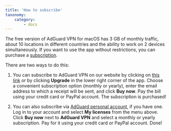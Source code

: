 ```yaml
---
title: 'How to subscribe'
taxonomy:
    category:
        - docs
---
```


The free version of AdGuard VPN for macOS has 3 GB of monthly traffic, about 10 locations in different countries and the ability to work on 2 devices simultaneously. If you want to use the app without restrictions, you can purchase a [subscription](link).

There are two ways to do this:

1. You can subscribe to AdGuard VPN on our website by clicking on [this link](https://adguard-vpn.com/license.html) or by clicking **Upgrade** in the lower right corner of the app. Choose a convenient subscription option (monthly or yearly), enter the email address to which a receipt will be sent, and click **Buy now**. Pay the bill using your credit card or PayPal account. The subscription is purchased!

2. You can also subscribe via [AdGuard personal account](https://my.adguard.com/en/main.html), if you have one. Log in to your account and select **My licenses** from the menu above. Click **Buy now** next to **AdGuard VPN** and select a monthly or yearly subscription. Pay for it using your credit card or PayPal account. Done!